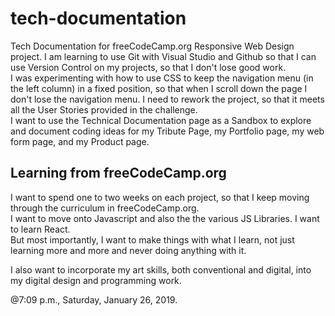 # tech-documentation
Tech Documentation for freeCodeCamp.org Responsive Web Design project.
I am learning to use Git with Visual Studio and Github so that I can use Version Control on my projects, so that I don't lose good work.  
I was experimenting with how to use CSS to keep the navigation menu (in the left column) in a fixed position, so that when I scroll down
the page I don't lose the navigation menu.  I need to rework the project, so that it meets all the User Stories provided in the challenge.  
I want to use the Technical Documentation page as a Sandbox to explore and document coding ideas for my Tribute Page, my Portfolio page, 
my web form page, and my Product page.

## Learning from freeCodeCamp.org
I want to spend one to two weeks on each project, so that I keep moving through the curriculum in freeCodeCamp.org.  
I want to move onto Javascript and also the the various JS Libraries.  I want to learn React.  
But most importantly, I want to make things with what I learn, not just learning more and more and never doing anything with it.  

I also want to incorporate my art skills, both conventional and digital, into my digital design and programming work.

@7:09 p.m., Saturday, January 26, 2019.
